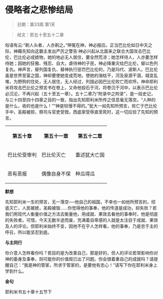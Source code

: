 # 侵略者之悲惨结局 

> 日期：第33周 第1天

> 经文：耶五十至五十二章

俗语有云∶“剃人头者，人亦剃之。”伸冤在神，神必报应。正当巴比伦如日中天之际，神藉先知向这霸主发出严厉之警告∶神必兴起从北面来之联合大国攻击巴比伦，巴比伦必成掳物，她的地必无人居住，要全然荒凉；她怎样待人，人亦要怎样待她；因她的狂傲、残忍、自大，虐待神的子民，神必降重灾给巴比伦，替以色列复仇。神声言，替列国复仇、替神执行惩罚巴比伦的，乃是玛代、波斯人。巴比伦虽是世界至富之国，神却要使她变成荒地，使她的海枯干，河及泉源干涸，城变乱堆，为野狗的住处，无人居住，无人经过，列国必因巴比伦败亡而欢呼。神命耶利米将攻击巴比伦之预言书在卷上，又命他投石于河，将卷沉于河中，以表示巴比伦必沉沦，不再兴起（五十至五一章）。五十二章乃“附录中之附录”，是一段史记，与三十四至四十四章之目的一致，指出先知耶利米所传之信息毫无落空。“人种的是什么，收的也是什么！”“神是轻慢不得的。”犹大一如先知所预言，败亡于巴比伦手中，圣殿被掠，祭司与官吏受戮，西底家受辱直至死时，这一切应验了先知的预言。

<table>
 <tbody>
  <tr>
   <th><p>第五十章</p></th>
   <th><p>第五十一章</p></th>
   <th><p>第五十二章</p></th>
  </tr>
  <tr>
   <td><p>巴比伦受审判</p></td>
   <td><p>巴比伦灭亡</p></td>
   <td><p>重述犹大亡国</p></td>
  </tr>
  <tr>
   <td><p>恶有恶报</p></td>
   <td><p>偶像自身不保</p></td>
   <td><p>种瓜得瓜</p></td>
  </tr>
 </tbody>
</table>

**默想**

先知耶利米一生的预言，无一落空──他自己的祖国，不幸也一如他所预言的，彻底灭亡，人民被掳，圣殿被毁……你觉得他的事奉，他的传道是成功，抑失败？若我们用现代人衡量价值之方法去衡量他，用成就、果效去看他的事奉时，他是彻底的失败者。可惜，今天无数半途而废，充满着自卑感的人就是太注目于成就、果效及人的评论。但耶利米始终不变，因他不在乎人怎样看，他的事奉，乃是忠于主的呼召，所以能坚忍到底。

**与主同行**

你介意人怎样看你吗？若目的是为改善自己，那是好的，但人的评论若常影响你对神的委身及事奉，则可能你的价值观已出了问题。你会很着重自己的成就吗？请提醒自己：“我是神的管家，所求于管家的，是要他有忠心！”请写下你在耶利米身上学到什么。

**金句**

耶利米书五十章十五节下